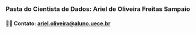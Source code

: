 ### Pasta do Cientista de Dados: Ariel de Oliveira Freitas Sampaio

#### 👨‍💻 Contato: **ariel.oliveira@aluno.uece.br**
